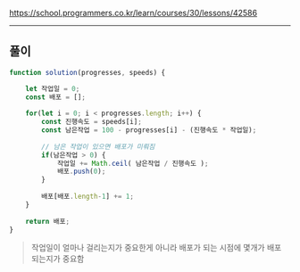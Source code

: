https://school.programmers.co.kr/learn/courses/30/lessons/42586

---

## 풀이

```js
function solution(progresses, speeds) {

    let 작업일 = 0;
    const 배포 = [];
    
    for(let i = 0; i < progresses.length; i++) {
        const 진행속도 = speeds[i];
        const 남은작업 = 100 - progresses[i] - (진행속도 * 작업일);
              
        // 남은 작업이 있으면 배포가 미뤄짐
        if(남은작업 > 0) {
            작업일 += Math.ceil( 남은작업 / 진행속도 );
            배포.push(0);
        }
        
        배포[배포.length-1] += 1;
    }
    
    return 배포;
}
```

>작업일이 얼마나 걸리는지가 중요한게 아니라 배포가 되는 시점에 몇개가 배포 되는지가 중요함